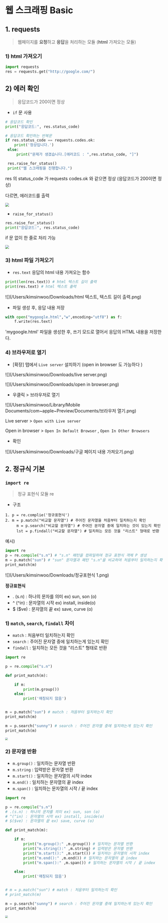 # 웹 스크래핑 Basic

## 1. requests

> 웹페이지를 **요청**하고 **응답**을 처리하는 모듈 (**html** 가져오는 모듈)

### 1) html 가져오기

```Python
import requests
res = requests.get("http://google.com/")
```



## 2) 에러 확인

> 응답코드가 200이면 정상

- `if` 문 사용

```python
# 응답코드 확인
print("응답코드:", res.status_code)

# 응답코드 확인하는 반복문
if res.status_code == requests.codes.ok:
    print('정상입니다.')
 else:
     print("문제가 생겼습니다.[에러코드 : ",res.status_code, "]")

 res.raise_for_status()
 print("웹 스크래핑을 진행합니다.")
```

res 의 status_code 가 requests codes.ok 와 같으면 정상 (응답코드가 200이면 정상)

다르면, 에러코드를 출력



<img src="/Users/kimsinwoo/Downloads/응답코드 200.png" style="zoom:75%;" />



- `raise_for_status()`

```python
res.raise_for_status()
print("응답코드:", res.status_code)
```

if 문 없이 한 줄로 처리 가능

<img src="/Users/kimsinwoo/Downloads/응답코드 200.png" style="zoom:75%;" />



### 3) html 파일 가져오기

- `res.text`  응답의 html 내용 가져오는 함수

```python
print(len(res.text)) # html 텍스트 길이 출력
print(res.text) # html 텍스트 출력
```

![](/Users/kimsinwoo/Downloads/html 텍스트, 텍스트 길이 출력.png)



- 파일 생성 후, 응답 내용 저장

```python
with open("mygoogle.html","w",encoding="utf8") as f:
    f.write(res.text)
```

'mygoogle.html' 파일을 생성한 후,  쓰기 모드로 열어서 응답의 HTML 내용을 저장한다.



### 4) 브라우저로 열기

- [확장] 탭에서 `Live server` 설치하기 (open in browser 도 가능하다 )

![](/Users/kimsinwoo/Downloads/live server.png)

![](/Users/kimsinwoo/Downloads/open in browser.png)

- 우클릭 > 브라우저로 열기

![](/Users/kimsinwoo/Library/Mobile Documents/com~apple~Preview/Documents/브라우저 열기.png)

Live server > `Open with Live server`

Open in browser > `Open In Default Browser` , `Open In Other Browsers`



- 확인

![](/Users/kimsinwoo/Downloads/구글 페이지 내용 가져오기.png)



## 2. 정규식 기본

###  `import re`

> 정규 표현식 모듈  re

- 구조

```
1. p = re.complie('정규표현식') 
2. m = p.match("비교할 문자열") # 주어진 문자열을 처음부터 일치하는지 확인
	 m = p.search("비교할 문자열") # 주어진 문자열 중에 일치하는 것이 있는지 확인
	 lst = p.findall("비교할 문자열") # 일치하는 모든 것을 "리스트" 형태로 반환
```



예시)

```python
import re
p = re.compile("s.n") # "s.n" 패턴을 컴파일하여 정규 표현식 객체 P 생성
m = p.match("sun") # "sun" 문자열과 패턴 "s.n"을 비교하여 처음부터 일치하는지 확인
print_match(m) 
```

![](/Users/kimsinwoo/Downloads/정규포현식 1.png)



**정규표현식**

- . (s.n) : 하나의 문자를 의미 ex) sun, son (o)
-  ^ (^in) : 문자열의 시작 ex) install, inside(o)
- $ ($ve) : 문자열의 끝 ex) save, curve (o)



### 1) `match`, `search`, `findall` 차이

- `match`  : 처음부터 일치하는지 확인
- `search` : 주어진 문자열 중에 일치하는게 있는지 확인
- `findall` : 일치하는 모든 것을 "리스트" 형태로 반환

```python
import re

p = re.compile("s.n")  

def print_match(m):

    if m:
        print(m.group())
    else:
        print('매칭되지 않음')


m = p.match("sun") # match : 처음부터 일치하는지 확인
print_match(m)

m = p.search("sunny") # search : 주어진 문자열 중에 일치하는게 있는지 확인
print_match(m)

```

<img src="/Users/kimsinwoo/Downloads/정규표현식 예제2.png" style="zoom:50%;" />



### 2) 문자열 반환

- `m.group()` : 일치하는 문자열 반환
- `m.string` :  입력받은 문자열 반환
- `m.start()`  : 일치하는 문자열의 시작 index
- `m.end()`  : 일치하는 문자열의 끝 index
- `m.span()` :  일치하는 문자열의 시작 / 끝 index

```python
import re

p = re.compile("s.n")  
# .(s.n) : 하나의 문자를 의미 ex) sun, son (o)
# ^(^in) : 문자열의 시작 ex) install, inside(o)
# $($ve) : 문자열의 끝 ex) save, curve (o)

def print_match(m):

    if m:
        print("m.group():" ,m.group()) # 일치하는 문자열 반환
        print("m.string():" ,m.string) # 입력받은 문자열 반환
        print("m.start():" ,m.start()) # 일치하는 문자열의 시작 index
        print("m.end():" ,m.end()) # 일치하는 문자열의 끝 index
        print("m.span():" ,m.span()) # 일치하는 문자열의 시작 / 끝 index

    else:
        print('매칭되지 않음')


# m = p.match("sun") # match : 처음부터 일치하는지 확인
# print_match(m)

m = p.search("sunny") # search : 주어진 문자열 중에 일치하는게 있는지 확인
print_match(m)
```

<img src="/Users/kimsinwoo/Downloads/스크래핑 2.png" style="zoom:50%;" />